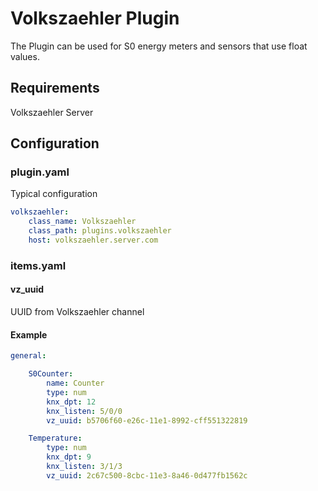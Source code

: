 # Volkszaehler Plugin

The Plugin can be used for S0 energy meters and sensors that use float values.

## Requirements

Volkszaehler Server

## Configuration

### plugin.yaml

Typical configuration

```yaml
volkszaehler:
    class_name: Volkszaehler
    class_path: plugins.volkszaehler
    host: volkszaehler.server.com
```

### items.yaml

#### vz_uuid

UUID from Volkszaehler channel

#### Example

```yaml
general:

    S0Counter:
        name: Counter
        type: num
        knx_dpt: 12
        knx_listen: 5/0/0
        vz_uuid: b5706f60-e26c-11e1-8992-cff551322819

    Temperature:
        type: num
        knx_dpt: 9
        knx_listen: 3/1/3
        vz_uuid: 2c67c500-8cbc-11e3-8a46-0d477fb1562c
```
